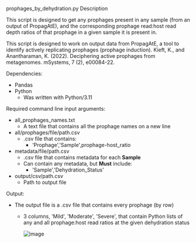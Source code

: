 prophages_by_dehydration.py Description

This script is designed to get any prophages present in any sample (from
an output of PropagAtE), and the corresponding prophage read:host 
read depth ratios of that prophage in a given sample it is present in.

This script is designed to work on output data from PropagAtE, a tool to identify
actively replicating prophages (prophage induction).
    Kieft, K., and Anantharaman, K. (2022). Deciphering active prophages from metagenomes. 
    mSystems, 7 (2), e00084-22.

Dependencies:
- Pandas
- Python
  - Was written with Python/3.11

Required command line input arguments:
- all_prophages_names.txt
  - A text file that contains all the prophage names on a new line
- all/prophages/file/path.csv
  - .csv file that contains:
    - 'Prophage','Sample',prophage-host_ratio
- metadata/file/path.csv
  - .csv file that contains metadata for each **Sample** 
  - Can contain any metadata, but **Must** include:
    - 'Sample','Dehydration_Status'
- output/csv/path.csv
  - Path to output file

Output:
- The output file is a .csv file that contains every prophage (by row)
  - 3 columns, 'Mild', 'Moderate', 'Severe', that contain Python lists
    of any and all prophage:host read ratios at the given dehydration status

    ![image](https://github.com/user-attachments/assets/1c844c2b-1ec1-4c0b-bc8c-5482b1b224cb)

